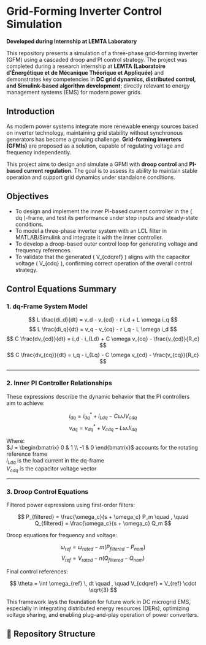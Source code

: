 # Grid-Forming Inverter Control Simulation  
**Developed during Internship at LEMTA Laboratory**

This repository presents a simulation of a three-phase grid-forming inverter (GFM) using a cascaded droop and PI control strategy. The project was completed during a research internship at **LEMTA (Laboratoire d’Énergétique et de Mécanique Théorique et Appliquée)** and demonstrates key competencies in **DC grid dynamics, distributed control, and Simulink-based algorithm development**; directly relevant to energy management systems (EMS) for modern power grids.

## Introduction

As modern power systems integrate more renewable energy sources based on inverter technology, maintaining grid stability without synchronous generators has become a growing challenge. **Grid-forming inverters (GFMIs)** are proposed as a solution, capable of regulating voltage and frequency independently.

This project aims to design and simulate a GFMI with **droop control** and **PI-based current regulation**. The goal is to assess its ability to maintain stable operation and support grid dynamics under standalone conditions.



## Objectives

- To design and implement the inner PI-based current controller in the \( dq \)-frame, and test its performance under step inputs and steady-state conditions.  
- To model a three-phase inverter system with an LCL filter in MATLAB/Simulink and integrate it with the inner controller.  
- To develop a droop-based outer control loop for generating voltage and frequency references.  
- To validate that the generated \( V_{cdqref} \) aligns with the capacitor voltage \( V_{cdq} \), confirming correct operation of the overall control strategy.

## Control Equations Summary

###  1. dq-Frame System Model

$$
L \frac{di_d}{dt} = v_d - v_{cd} - r i_d + L \omega i_q
$$
$$
L \frac{di_q}{dt} = v_q - v_{cq} - r i_q - L \omega i_d
$$
$$
C \frac{dv_{cd}}{dt} = i_d - i_{Ld} + C \omega v_{cq} - \frac{v_{cd}}{R_c}
$$
$$
C \frac{dv_{cq}}{dt} = i_q - i_{Lq} - C \omega v_{cd} - \frac{v_{cq}}{R_c}
$$

---

### 2. Inner PI Controller Relationships

These expressions describe the dynamic behavior that the PI controllers aim to achieve:

$$
i_{dq} = i_{dq}^* + i_{Ldq} - C \omega J V_{cdq}
$$
$$
v_{dq} = v_{dq}^* + V_{cdq} - L \omega J i_{dq}
$$

Where:  
$J = \begin{bmatrix} 0 & 1 \\ -1 & 0 \end{bmatrix}$ accounts for the rotating reference frame  
$i_{Ldq}$ is the load current in the dq-frame  
$V_{cdq}$ is the capacitor voltage vector

---

### 3. Droop Control Equations

Filtered power expressions using first-order filters:

$$
P_{filtered} = \frac{\omega_c}{s + \omega_c} P_m \quad , \quad Q_{filtered} = \frac{\omega_c}{s + \omega_c} Q_m
$$

Droop equations for frequency and voltage:

$$
\omega_{ref} = \omega_{rated} - m(P_{filtered} - P_{nom})
$$
$$
V_{ref} = V_{rated} - n(Q_{filtered} - Q_{nom})
$$

Final control references:

$$
\theta = \int \omega_{ref} \, dt \quad , \quad V_{cdqref} = V_{ref} \cdot \sqrt{3}
$$

This framework lays the foundation for future work in DC microgrid EMS, especially in integrating distributed energy resources (DERs), optimizing voltage sharing, and enabling plug-and-play operation of power converters.

## 📂 Repository Structure

